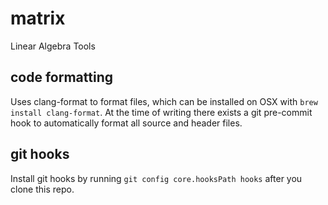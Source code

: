 # matrix
Linear Algebra Tools

## code formatting
Uses clang-format to format files, which can be installed on OSX with `brew install clang-format`. At the time of writing there exists a git pre-commit hook to automatically format all source and header files.

## git hooks
Install git hooks by running `git config core.hooksPath hooks` after you clone this repo.
